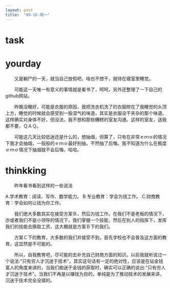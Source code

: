 ```yaml
---
layout: post
title:  "09-16-周一"
---
```




# task





 

# yourday

　　又是躺尸的一天，就当自己放假吧，啥也不想干，就待在寝室里睡觉。

　　可能这一天唯一有意义的事情就是看书了，呵呵，另外还整理了一下自己的github网站。

　　昨晚没睡好，可能是衣服的原因，我把洗衣机洗了的衣服晾在了我睡觉的头顶上方，睡觉的时候就会感受到一股湿气的味道，其实是衣服没干夹杂的那个味道。这样确实对身体不好，但没法，我不想和那些糟糕的室友沟通。这样的室友，送我都不要，ＱＡＱ。

　　可能这几天比较低迷还是什么的，想抽烟，但算了，只有在非常ｅｍｏ的情况下我才会抽烟，一般般的ｅｍｏ最好别抽，不然抽了后悔。我不知道为什么在极度ｅｍｏ情况下抽烟就不会后悔，哈哈。



# thinkking

　　昨年看书看到这样的一些说法

A.学术教育：阅读、写作、数学能力。
B.专业教育：学会为钱工作。
C.财商教育：学会如何让钱为你工作。

　　我们绝大多数其实在接受方案Ｂ，然后为钱工作。在我们不是老板的情况下，亦或者我们不是小领导的情况下，我们掌握一个技能，然后在别人的指挥下，发挥我们的技能去换取工资，这大概就是方案Ｂ下的我们。

　　方案Ｃ下的教育，大多数的我们并接受不到，首先学校也不会普及这方面的教育，这显然是不可能的。

　　所以，自我教育吧，尽可能的去补充自己财商方面的知识。以前我就听说过一个说法:"只有穷人才沉迷于技术"。其实这句话有一定的绝对性，应该是在站金钱富人的角度来讲的，当我们痴迷于金钱的获取时，确实可以正确的说出:"只有穷人才沉迷于技术"。当我们不再是以赚钱为目的，单纯是为了推动技术的发展来讲，沉迷于技术完全没错的。



